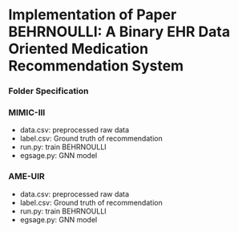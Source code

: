 # Implementation of Paper BEHRNOULLI: A Binary EHR Data Oriented Medication Recommendation System

### Folder Specification


### MIMIC-III
 - data.csv: preprocessed raw data
 - label.csv:  Ground truth of recommendation
 - run.py: train BEHRNOULLI
 - egsage.py: GNN model

### AME-UIR
 - data.csv: preprocessed raw data
 - label.csv:  Ground truth of recommendation
 - run.py: train BEHRNOULLI
 - egsage.py: GNN model
